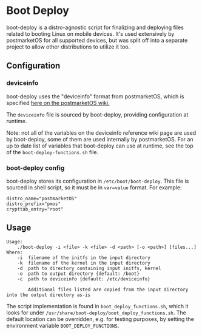 # Boot Deploy

boot-deploy is a distro-agnostic script for finalizing and deploying files
related to booting Linux on mobile devices. It's used extensively by
postmarketOS for all supported devices, but was split off into a separate
project to allow other distributions to utilize it too.

## Configuration

### deviceinfo

boot-deploy uses the "deviceinfo" format from postmarketOS, which is specified
[here on the postmarketOS
wiki.](https://wiki.postmarketos.org/wiki/Deviceinfo_reference)

The `deviceinfo` file is sourced by boot-deploy, providing configuration at
runtime.

Note: not all of the variables on the deviceinfo reference wiki page are used
by boot-deploy, some of them are used internally by postmarketOS. For an up to
date list of variables that boot-deploy can use at runtime, see the top of the
`boot-deploy-functions.sh` file.

### boot-deploy config

boot-deploy stores its configuration in `/etc/boot/boot-deploy`. This file is
sourced in shell script, so it must be in `var=value` format. For example:
```
distro_name="postmarketOS"
distro_prefix="pmos"
crypttab_entry="root"
```

## Usage

```
Usage:
	./boot-deploy -i <file> -k <file> -d <path> [-o <path>] [files...]
Where:
	-i  filename of the initfs in the input directory
	-k  filename of the kernel in the input directory
	-d  path to directory containing input initfs, kernel
	-o  path to output directory {default: /boot}
	-c  path to deviceinfo {default: /etc/deviceinfo}

		Additional files listed are copied from the input directory into the output directory as-is
```

The script implementation is found in `boot_deploy_functions.sh`, which it
looks for under `/usr/share/boot-deploy/boot_deploy_functions.sh`. The default
location can be overridden, e.g. for testing purposes, by setting the
environment variable `BOOT_DEPLOY_FUNCTIONS`.
